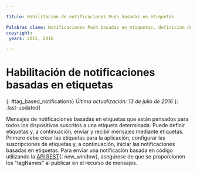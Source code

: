 ```yaml
---

Título: Habilitación de notificaciones Push basadas en etiquetas

Palabras clave: Notificaciones Push basadas en etiquetas, definición de etiquetas, tagNames
copyright:
 years: 2015, 2016

---
```


# Habilitación de notificaciones basadas en etiquetas
{: #tag_based_notifications}
*Última actualización: 13 de julio de 2016*
{: .last-updated}

Mensajes de notificaciones basadas en etiquetas que están pensados para todos los dispositivos suscritos a una etiqueta determinada. Puede definir etiquetas y, a continuación, enviar y recibir mensajes mediante
  etiquetas. Primero debe
                        crear las etiquetas para la aplicación, configurar las suscripciones de etiquetas
                        y, a continuación, iniciar las notificaciones basadas en etiquetas. Para enviar una notificación basada en código utilizando la [API REST](https://mobile.{DomainName}/imfpushrestapidocs/){: new_window}, asegúrese de que se proporcionen los "tagNames" al publicar en el recurso de mensajes.
